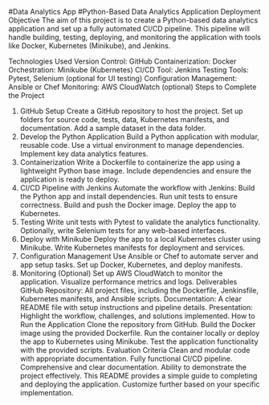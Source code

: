 #Data Analytics App
#Python-Based Data Analytics Application Deployment
Objective
The aim of this project is to create a Python-based data analytics application and set up a fully automated CI/CD pipeline. This pipeline will handle building, testing, deploying, and monitoring the application with tools like Docker, Kubernetes (Minikube), and Jenkins.

Technologies Used
Version Control: GitHub
Containerization: Docker
Orchestration: Minikube (Kubernetes)
CI/CD Tool: Jenkins
Testing Tools: Pytest, Selenium (optional for UI testing)
Configuration Management: Ansible or Chef
Monitoring: AWS CloudWatch (optional)
Steps to Complete the Project
1. GitHub Setup
Create a GitHub repository to host the project.
Set up folders for source code, tests, data, Kubernetes manifests, and documentation.
Add a sample dataset in the data folder.
2. Develop the Python Application
Build a Python application with modular, reusable code.
Use a virtual environment to manage dependencies.
Implement key data analytics features.
3. Containerization
Write a Dockerfile to containerize the app using a lightweight Python base image.
Include dependencies and ensure the application is ready to deploy.
4. CI/CD Pipeline with Jenkins
Automate the workflow with Jenkins:
Build the Python app and install dependencies.
Run unit tests to ensure correctness.
Build and push the Docker image.
Deploy the app to Kubernetes.
5. Testing
Write unit tests with Pytest to validate the analytics functionality.
Optionally, write Selenium tests for any web-based interfaces.
6. Deploy with Minikube
Deploy the app to a local Kubernetes cluster using Minikube.
Write Kubernetes manifests for deployment and services.
7. Configuration Management
Use Ansible or Chef to automate server and app setup tasks.
Set up Docker, Kubernetes, and deploy manifests.
8. Monitoring (Optional)
Set up AWS CloudWatch to monitor the application.
Visualize performance metrics and logs.
Deliverables
GitHub Repository: All project files, including the Dockerfile, Jenkinsfile, Kubernetes manifests, and Ansible scripts.
Documentation: A clear README file with setup instructions and pipeline details.
Presentation: Highlight the workflow, challenges, and solutions implemented.
How to Run the Application
Clone the repository from GitHub.
Build the Docker image using the provided Dockerfile.
Run the container locally or deploy the app to Kubernetes using Minikube.
Test the application functionality with the provided scripts.
Evaluation Criteria
Clean and modular code with appropriate documentation.
Fully functional CI/CD pipeline.
Comprehensive and clear documentation.
Ability to demonstrate the project effectively.
This README provides a simple guide to completing and deploying the application. Customize further based on your specific implementation.
